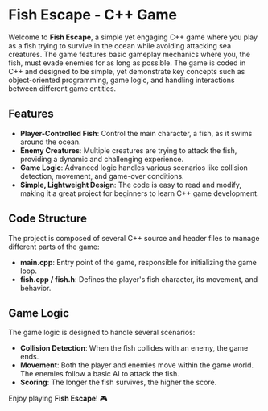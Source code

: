 # Fish Escape - C++ Game

Welcome to **Fish Escape**, a simple yet engaging C++ game where you play as a fish trying to survive in the ocean while avoiding attacking sea creatures. The game features basic gameplay mechanics where you, the fish, must evade enemies for as long as possible. The game is coded in C++ and designed to be simple, yet demonstrate key concepts such as object-oriented programming, game logic, and handling interactions between different game entities.

## Features

- **Player-Controlled Fish**: Control the main character, a fish, as it swims around the ocean.
- **Enemy Creatures**: Multiple creatures are trying to attack the fish, providing a dynamic and challenging experience.
- **Game Logic**: Advanced logic handles various scenarios like collision detection, movement, and game-over conditions.
- **Simple, Lightweight Design**: The code is easy to read and modify, making it a great project for beginners to learn C++ game development.


## Code Structure

The project is composed of several C++ source and header files to manage different parts of the game:

- **main.cpp**: Entry point of the game, responsible for initializing the game loop.
- **fish.cpp / fish.h**: Defines the player's fish character, its movement, and behavior.

## Game Logic

The game logic is designed to handle several scenarios:

- **Collision Detection**: When the fish collides with an enemy, the game ends.
- **Movement**: Both the player and enemies move within the game world. The enemies follow a basic AI to attack the fish.
- **Scoring**: The longer the fish survives, the higher the score.

Enjoy playing **Fish Escape**! 🎮
